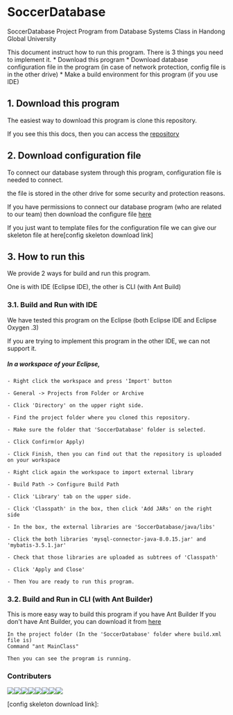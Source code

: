 # SoccerDatabase
SoccerDatabase Project Program from Database Systems Class in Handong Global University

This document instruct how to run this program.
There is 3 things you need to implement it.
	* Download this program
	* Download database configuration file in the program
	(in case of network protection, config file is in the other drive)
	* Make a build environment for this program (if you use IDE) 

## 1. Download this program

The easiest way to download this program is clone this repository.

If you see this this docs, then you can access the [repository][repository link]

## 2. Download configuration file

To connect our database system through this program, configuration file is needed to connect. 

the file is stored in the other drive for some security and protection reasons. 

If you have permissions to connect our database program (who are related to our team) then download the configure file [here][config download link]

If you just want to template files for the configuration file we can give our skeleton file at here[config skeleton download link]
## 3. How to run this

We provide 2 ways for build and run this program.

One is with IDE (Eclipse IDE), the other is CLI (with Ant Build)

### 3.1. Build and Run with IDE

We have tested this program on the Eclipse (both Eclipse IDE and Eclipse Oxygen .3)

If you are trying to implement this program in the other IDE, we can not support it.

##### In a workspace of your Eclipse,
	- Right click the workspace and press 'Import' button
	
	- General -> Projects from Folder or Archive
	
	- Click 'Directory' on the upper right side.
	
	- Find the project folder where you cloned this repository.
	
	- Make sure the folder that 'SoccerDatabase' folder is selected.
	
	- Click Confirm(or Apply)
	
	- Click Finish, then you can find out that the repository is uploaded on your workspace
	
	- Right click again the workspace to import external library
	
	- Build Path -> Configure Build Path
	
	- Click 'Library' tab on the upper side.
	
	- Click 'Classpath' in the box, then click 'Add JARs' on the right side
	
	- In the box, the external libraries are 'SoccerDatabase/java/libs'
	
	- Click the both libraries 'mysql-connector-java-8.0.15.jar' and 'mybatis-3.5.1.jar'
	
	- Check that those libraries are uploaded as subtrees of 'Classpath'
	
	- Click 'Apply and Close'
	
	- Then You are ready to run this program. 


### 3.2. Build and Run in CLI (with Ant Builder)

This is more easy way to build this program if you have Ant Builder
If you don't have Ant Builder, you can download it from [here][ant builder link]

	In the project folder (In the 'SoccerDatabase' folder where build.xml file is)
	Command "ant MainClass"
	
	Then you can see the program is running.

### Contributers
[![](https://sourcerer.io/fame/PASTANERD/PASTANERD/SoccerDatabase/images/0)](https://sourcerer.io/fame/PASTANERD/PASTANERD/SoccerDatabase/links/0)[![](https://sourcerer.io/fame/PASTANERD/PASTANERD/SoccerDatabase/images/1)](https://sourcerer.io/fame/PASTANERD/PASTANERD/SoccerDatabase/links/1)[![](https://sourcerer.io/fame/PASTANERD/PASTANERD/SoccerDatabase/images/2)](https://sourcerer.io/fame/PASTANERD/PASTANERD/SoccerDatabase/links/2)[![](https://sourcerer.io/fame/PASTANERD/PASTANERD/SoccerDatabase/images/3)](https://sourcerer.io/fame/PASTANERD/PASTANERD/SoccerDatabase/links/3)[![](https://sourcerer.io/fame/PASTANERD/PASTANERD/SoccerDatabase/images/4)](https://sourcerer.io/fame/PASTANERD/PASTANERD/SoccerDatabase/links/4)[![](https://sourcerer.io/fame/PASTANERD/PASTANERD/SoccerDatabase/images/5)](https://sourcerer.io/fame/PASTANERD/PASTANERD/SoccerDatabase/links/5)[![](https://sourcerer.io/fame/PASTANERD/PASTANERD/SoccerDatabase/images/6)](https://sourcerer.io/fame/PASTANERD/PASTANERD/SoccerDatabase/links/6)[![](https://sourcerer.io/fame/PASTANERD/PASTANERD/SoccerDatabase/images/7)](https://sourcerer.io/fame/PASTANERD/PASTANERD/SoccerDatabase/links/7)


[ant builder link]: https://ant.apache.org/bindownload.cgi 
[repository link]: https://github.com/PASTANERD/SoccerDatabase/tree/master
[config download link]: https://drive.google.com/file/d/1_G0mdALdjm8qDZjlgntfRH0KpwwEcHdz/view?usp=sharing
[config skeleton download link]: 
<!-- To setting this contributer check this site. https://sourcerer.io/settings#hof -->